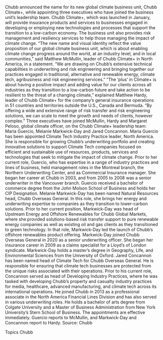 Chubb announced the name for its new global climate business unit, Chubb Climate+, while appointing three executives who have joined the business unit’s leadership team.
Chubb Climate+, which was launched in January, will provide insurance products and services to businesses engaged in developing or employing new technologies and processes that support the transition to a low-carbon economy. The business unit also provides risk management and resiliency services to help those managing the impact of climate change.
“The new name and visual identity reflect the value proposition of our global climate business unit, which is about enabling climate change progress around the world, at an industry level, and in local communities,” said Matthew McMullin, leader of Chubb Climate+ in North America, in a statement. “We are drawing on Chubb’s extensive technical capabilities in underwriting and risk engineering and bringing together our practices engaged in traditional, alternative and renewable energy, climate tech, agribusiness and risk engineering services.”
“The ‘plus’ in Climate+ is about having a positive impact and adding value for our clients across all industries as they transition to a low-carbon future and take action to be resilient to the threat of a changing climate,” explained Matthew Hardy, leader of Chubb Climate+ for the company’s general insurance operations in 51 countries and territories outside the U.S., Canada and Bermuda. “By offering a wide and extensive range of risk transfer and risk engineering solutions, we can scale to meet the growth and needs of clients, however complex.”
Three executives have joined McMullin, Hardy and Margaret Peloso, global climate officer, on the Chubb Climate+ leadership team: Maria Guercio, Melanie Markwick-Day and Jared Concannon.
Maria Guercio has been appointed Climate Tech Industry Practice leader, North America. She is responsible for growing Chubb’s underwriting portfolio and creating innovative solutions to support Climate Tech companies focused on efficient and sustainable use of resources, products, services and technologies that seek to mitigate the impact of climate change. Prior to her current role, Guercio, who has expertise in a range of industry practices and lines of business, held management roles in the Montreal branch, the Northern Underwriting Center, and as Commercial Insurance manager.
She began her career at Chubb in 2003, and from 2005 to 2008 was a senior underwriter in the Vancouver branch. Guercio received a bachelor of commerce degree from the John Molson School of Business and holds her CIP Designation.
Melanie Markwick-Day has been named Natural Resources head, Chubb Overseas General. In this role, she brings her energy and underwriting expertise to companies as they transition to lower-carbon solutions. Prior to her current position, Markwick-Day was head of Upstream Energy and Offshore Renewables for Chubb Global Markets, where she provided solutions-based risk transfer support to pure renewable energy companies as well as existing oil and gas clients as they transitioned to green technology. In that role, Markwick-Day led the launch of Chubb’s offshore renewables product offering. Markwick-Day joined Chubb Overseas General in 2020 as a senior underwriting officer.
She began her insurance career in 2009 as a claims specialist for a Lloyd’s of London syndicate. Markwick-Day holds a master’s degree in Geography, Life, and Environmental Sciences from the University of Oxford.
Jared Concannon has been named head of Climate Tech for Chubb Overseas General. He is responsible for ensuring that climate tech businesses are protected from the unique risks associated with their operations. Prior to his current role, Concannon served as head of Developing Industry Practices, where he was tasked with developing Chubb’s property and casualty industry practices for media, healthcare, advanced manufacturing, and climate tech across its international operations.
He joined Chubb in 2013 as a professional associate in the North America Financial Lines Division and has also served in various underwriting roles. He holds a bachelor of arts degree from Colgate University and a Master of Business Administration from New York University’s Stern School of Business.
The appointments are effective immediately. Guercio reports to McMullin, and Markwick-Day and Concannon report to Hardy.
Source: Chubb

Topics
Chubb

